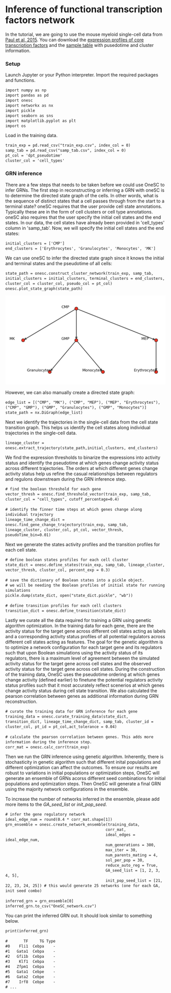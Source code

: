 # Inference of functional transcription factors network
In the tutorial, we are going to use the mouse myeloid single-cell data from [Paul et al, 2015](https://www.cell.com/cell/fulltext/S0092-8674(15)01493-2?_returnURL=https%3A%2F%2Flinkinghub.elsevier.com%2Fretrieve%2Fpii%2FS0092867415014932%3Fshowall%3Dtrue). You can download the [expression profiles of core transcription factors](https://cnobjects.s3.amazonaws.com/OneSC/Pual_2015/train_exp.csv) and the [sample table](https://cnobjects.s3.amazonaws.com/OneSC/Pual_2015/samp_tab.csv) with pusedotime and cluster information. 

### Setup
Launch Jupyter or your Python interpreter. Import the required packages and functions.
```
import numpy as np 
import pandas as pd 
import onesc 
import networkx as nx
import pickle 
import seaborn as sns 
import matplotlib.pyplot as plt
import os
```

Load in the training data. 
```
train_exp = pd.read_csv("train_exp.csv", index_col = 0)
samp_tab = pd.read_csv("samp_tab.csv", index_col = 0)
pt_col = 'dpt_pseudotime'
cluster_col = 'cell_types'
```
### GRN inference 
There are a few steps that needs to be taken before we could use OneSC to infer GRNs. The first step in reconstructing or inferring a GRN with oneSC is to determine the directed state graph of the cells. In other words, what is the sequence of distinct states that a cell passes through from the start to a terminal state? oneSC requires that the user provide cell state annotations. Typically these are in the form of cell clusters or cell type annotations. oneSC also requires that the user specify the initial cell states and the end states. In our data, the cell states have already been provided in 'cell_types' column in 'samp_tab'. Now, we will specify the initial cell states and the end states:

```
initial_clusters = ['CMP']
end_clusters = ['Erythrocytes', 'Granulocytes', 'Monocytes', 'MK']
```
We can use oneSC to infer the directed state graph since it knows the initial and terminal states and the pseudotime of all cells:
```
state_path = onesc.construct_cluster_network(train_exp, samp_tab, initial_clusters = initial_clusters, terminal_clusters = end_clusters, cluster_col = cluster_col, pseudo_col = pt_col)
onesc.plot_state_graph(state_path)
```
![State graph](./_static/images/state_graph_1.png)

However, we can also manually create a directed state graph:

```
edge_list = [("CMP", "MK"), ("CMP", "MEP"), ("MEP", "Erythrocytes"), ("CMP", "GMP"), ("GMP", "Granulocytes"), ("GMP", "Monocytes")]
state_path = nx.DiGraph(edge_list)
```

Next we identify the trajectories in the single-cell data from the cell state transition graph. This helps us identify the cell states along individual trajectories in the single-cell data. 
```
lineage_cluster = onesc.extract_trajectory(state_path,initial_clusters, end_clusters)
```
We find the expression thresholds to binarize the expressions into activity status and identify the pseudotime at which genes change activity status across different trajectories. The orders at which different genes change activity status help us refine the casual relationships between regulators and regulons downstream during the GRN inference step. 
```
# find the boolean threshold for each gene 
vector_thresh = onesc.find_threshold_vector(train_exp, samp_tab, cluster_col = "cell_types", cutoff_percentage=0.4)

# identify the finner time steps at which genes change along individual trajectory 
lineage_time_change_dict = onesc.find_gene_change_trajectory(train_exp, samp_tab, lineage_cluster, cluster_col, pt_col, vector_thresh, pseudoTime_bin=0.01) 
```
Next we generate the states activity profiles and the transition profiles for each cell state. 
```
# define boolean states profiles for each cell cluster 
state_dict = onesc.define_states(train_exp, samp_tab, lineage_cluster, vector_thresh, cluster_col, percent_exp = 0.3)

# save the dictionary of Boolean states into a pickle object. 
# we will be needing the Boolean profiles of initial state for running simulations 
pickle.dump(state_dict, open("state_dict.pickle", "wb"))

# define transition profiles for each cell clusters
transition_dict = onesc.define_transition(state_dict)
```
Lastly we curate all the data required for training a GRN using genetic algorithm optimization. In the training data for each gene, there are the activity status for the target gene across different cell states acting as labels and a corresponding activity status profiles of all potential regulators across different cell states acting as features. The goal for the genetic algorithm is to optimize a network configuration for each target gene and its regulators such that upon Boolean simulations using the activity status of its regulators, there is a maximum level of agreement between the simulated activity status for the target gene across cell states and the observed activity status for the target gene across cell states. During the construction of the training data, OneSC uses the pseudotime ordering at which genes change activity (defined earlier) to finetune the potential regulators activity status profiles such that it most accurately reflect scenerios at which genes change activity status during cell state transition. We also calculated the pearson correlation between genes as additional information during GRN reconstruction. 
```
# curate the training data for GRN inference for each gene 
training_data = onesc.curate_training_data(state_dict, transition_dict, lineage_time_change_dict, samp_tab, cluster_id = cluster_col, pt_id = pt_col,act_tolerance = 0.04)

# calculate the pearson correlation between genes. This adds more information during the inference step. 
corr_mat = onesc.calc_corr(train_exp)
```
Then we run the GRN inference using genetic algorithm. Inherently, there is stochasticity in genetic algorithm such that different inital populations and different optimization can affect the outcomes. To ensure our results are robust to variations in initial populations or optimization steps, OneSC will generate an ensemble of GRNs acorss different seed combinations for initial populations and optimization steps. Then OneSC will generate a final GRN using the majority network configurations in the ensemble. 

To increase the number of networks inferred in the ensemble, please add more items to the *GA_seed_list* or *init_pop_seed*. 
```
# infer the gene regulatory network
ideal_edge_num = round(0.4 * corr_mat.shape[1])
grn_ensemble = onesc.create_network_ensemble(training_data, 
                                            corr_mat, 
                                            ideal_edges = ideal_edge_num, 
                                            num_generations = 300, 
                                            max_iter = 30, 
                                            num_parents_mating = 4, 
                                            sol_per_pop = 30, 
                                            reduce_auto_reg = True, 
                                            GA_seed_list = [1, 2, 3, 4, 5], 
                                            init_pop_seed_list = [21, 22, 23, 24, 25]) # this would generate 25 networks (one for each GA, init seed combo)

inferred_grn = grn_ensemble[0]
inferred_grn.to_csv("OneSC_network.csv")
```
You can print the inferred GRN out. It should look similar to something below. 
```
print(inferred_grn)

#       TF     TG Type
#0    Fli1  Cebpa    -
#1   Gata1  Cebpa    -
#2   Gfi1b  Cebpa    -
#3    Klf1  Cebpa    -
#4   Zfpm1  Cebpa    -
#5   Gata1  Cebpe    -
#6   Gata2  Cebpe    -
#7    Irf8  Cebpe    -
# ...
```
